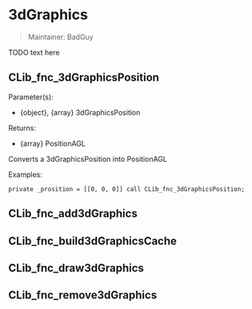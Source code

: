 # 3dGraphics

> Maintainer: BadGuy

TODO text here

## CLib_fnc_3dGraphicsPosition

Parameter(s):
* {object}, {array} 3dGraphicsPosition

Returns:
* {array} PositionAGL

Converts a 3dGraphicsPosition into PositionAGL

Examples:

```sqf
private _prosition = [[0, 0, 0]] call CLib_fnc_3dGraphicsPosition;

```

## CLib_fnc_add3dGraphics

## CLib_fnc_build3dGraphicsCache

## CLib_fnc_draw3dGraphics

## CLib_fnc_remove3dGraphics